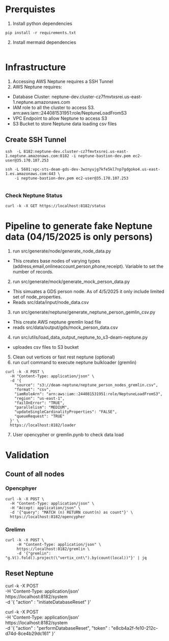 # Prerquistes
1. Install python dependencies
```
pip install -r requirements.txt
```
2. Install mermaid dependencies
```

```

# Infrastructure
1. Accessing AWS Neptune requires a SSH Tunnel
2. AWS Neptune requires:
  - Database Cluster: neptune-dev.cluster-cz7fmvtxsrei.us-east-1.neptune.amazonaws.com
  - IAM role to all the cluster to access S3. arn:aws:iam::244081531951:role/NeptuneLoadFromS3
  - VPC Endpoint to allow Neptune to access S3
  - S3 Bucket to store Neptune data loading csv files

## Create SSH Tunnel
```
ssh  -L 8182:neptune-dev.cluster-cz7fmvtxsrei.us-east-1.neptune.amazonaws.com:8182 -i neptune-bastion-dev.pem ec2-user@35.170.107.253

ssh -L 5601:vpc-sts-deam-gds-dev-3wznyujg7kfe5kl7np7gdgoko4.us-east-1.es.amazonaws.com:443 \
    -i neptune-bastion-dev.pem ec2-user@35.170.107.253


```
### Check Neptune Status
```
curl -k -X GET https://localhost:8182/status
```

# Pipeline to generate fake Neptune data (04/15/2025 is only persons)
1. run src/generate/node/generate_node_data.py
 - This creates base nodes of varying types (address,email,onlineaccount,person,phone,receipt).  Variable to set the number of records. 
2. run src/generate/mock/generate_mock_person_data.py
  - This simuates a GDS person node. As of 4/5/2025 it only include limited set of node_properties.  
  - Reads src/data/input/node_data.csv
3. run src/generate/neptune/generate_neptune_person_gemlin_csv.py
  - This create AWS neptune gremlin load file
  - reads src/data/output/gds/mock_person_data.csv
4. run src/utils/load_data_output_neptune_to_s3-deam-neptune.py
  - uploades csv files to S3 bucket
5. Clean out vertices or fast rest neptune (optional)
6. run curl command to execute neptune bulkloader (gremlin)
```
curl -k -X POST \
  -H "Content-Type: application/json" \
  -d '{
    "source": "s3://deam-neptune/neptune_person_nodes_gremlin.csv",
    "format": "csv",
    "iamRoleArn": "arn:aws:iam::244081531951:role/NeptuneLoadFromS3",
    "region": "us-east-1",
    "failOnError": "TRUE",
    "parallelism": "MEDIUM",
    "updateSingleCardinalityProperties": "FALSE",
    "queueRequest": "TRUE"
  }' \
  https://localhost:8182/loader
```
7. User opencypher or gremlin.pynb to check data load


# Validation
## Count of all nodes
### Opencphyer
```
curl -k -X POST \
  -H "Content-Type: application/json" \
  -H "Accept: application/json" \
  -d '{"query": "MATCH (n) RETURN count(n) as count"}' \
  https://localhost:8182/opencypher
```
### Grelimn
```
curl -k -X POST \
     -H "Content-Type: application/json" \
     https://localhost:8182/gremlin \
     -d '{"gremlin": "g.V().fold().project(\"vertix_cnt\").by(count(local))"}' | jq
```

## Reset Neptune
curl -k -X POST \
  -H 'Content-Type: application/json' \
      https://localhost:8182/system \
  -d '{ "action" : "initiateDatabaseReset" }'

curl -k -X POST \
  -H 'Content-Type: application/json' \
      https://localhost:8182/system \
  -d '{
        "action" : "performDatabaseReset",
        "token" : "e8cb4a2f-fe10-212c-d74d-8ce4b29dc161"
      }'
